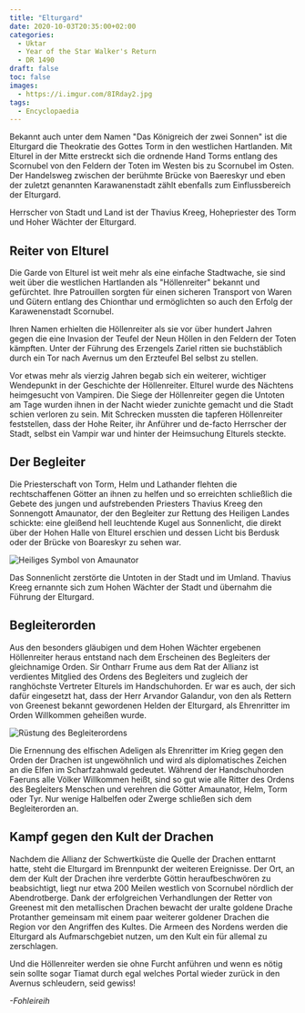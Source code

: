 ```yaml
---
title: "Elturgard"
date: 2020-10-03T20:35:00+02:00
categories:
  - Uktar
  - Year of the Star Walker's Return
  - DR 1490
draft: false
toc: false
images:
  - https://i.imgur.com/8IRday2.jpg
tags: 
  - Encyclopaedia
---
```


Bekannt auch unter dem Namen "Das Königreich der zwei Sonnen" ist die Elturgard die Theokratie des Gottes Torm in den westlichen Hartlanden. Mit Elturel in der Mitte erstreckt sich die ordnende Hand Torms entlang des Scornubel von den Feldern der Toten im Westen bis zu Scornubel im Osten. Der Handelsweg zwischen der berühmte Brücke von Baereskyr und eben der zuletzt genannten Karawanenstadt zählt ebenfalls zum Einflussbereich der Elturgard.

Herrscher von Stadt und Land ist der Thavius Kreeg, Hohepriester des Torm und Hoher Wächter der Elturgard.

## Reiter von Elturel

Die Garde von Elturel ist weit mehr als eine einfache Stadtwache, sie sind weit über die westlichen Hartlanden als "Höllenreiter" bekannt und gefürchtet. Ihre Patrouillen sorgten für einen sicheren Transport von Waren und Gütern entlang des Chionthar und ermöglichten so auch den Erfolg der Karawenenstadt Scornubel.

Ihren Namen erhielten die Höllenreiter als sie vor über hundert Jahren gegen die eine Invasion der Teufel der Neun Höllen in den Feldern der Toten kämpften. Unter der Führung des Erzengels Zariel ritten sie buchstäblich durch ein Tor nach Avernus um den Erzteufel Bel selbst zu stellen.

Vor etwas mehr als vierzig Jahren begab sich ein weiterer, wichtiger Wendepunkt in der Geschichte der Höllenreiter. Elturel wurde des Nächtens heimgesucht von Vampiren. Die Siege der Höllenreiter gegen die Untoten am Tage wurden ihnen in der Nacht wieder zunichte gemacht und die Stadt schien verloren zu sein. Mit Schrecken mussten die tapferen Höllenreiter feststellen, dass der Hohe Reiter, ihr Anführer und de-facto Herrscher der Stadt, selbst ein Vampir war und hinter der Heimsuchung Elturels steckte.

## Der Begleiter

Die Priesterschaft von Torm, Helm und Lathander flehten die rechtschaffenen Götter an ihnen zu helfen und so erreichten schließlich die Gebete des jungen und aufstrebenden Priesters Thavius Kreeg den Sonnengott Amaunator, der den Begleiter zur Rettung des Heiligen Landes schickte: eine gleißend hell leuchtende Kugel aus Sonnenlicht, die direkt über der Hohen Halle von Elturel erschien und dessen Licht bis Berdusk oder der Brücke von Boareskyr zu sehen war.

![Heiliges Symbol von Amaunator](https://i.imgur.com/Vv3g4b8.png)

Das Sonnenlicht zerstörte die Untoten in der Stadt und im Umland. Thavius Kreeg ernannte sich zum Hohen Wächter der Stadt und übernahm die Führung der Elturgard.

## Begleiterorden

Aus den besonders gläubigen und dem Hohen Wächter ergebenen Höllenreiter heraus entstand nach dem Erscheinen des Begleiters der gleichnamige Orden. Sir Ontharr Frume aus dem Rat der Allianz ist verdientes Mitglied des Ordens des Begleiters und zugleich der ranghöchste Vertreter Elturels im Handschuhorden. Er war es auch, der sich dafür eingesetzt hat, dass der Herr Arvandor Galandur, von den als Rettern von Greenest bekannt gewordenen Helden der Elturgard, als Ehrenritter im Orden Willkommen geheißen wurde.

![Rüstung des Begleiterordens](https://i.imgur.com/iR8Svpq.png)

Die Ernennung des elfischen Adeligen als Ehrenritter im Krieg gegen den Orden der Drachen ist ungewöhnlich und wird als diplomatisches Zeichen an die Elfen im Scharfzahnwald gedeutet. Während der Handschuhorden Faeruns alle Völker Willkommen heißt, sind so gut wie alle Ritter des Ordens des Begleiters Menschen und verehren die Götter Amaunator, Helm, Torm oder Tyr. Nur wenige Halbelfen oder Zwerge schließen sich dem Begleiterorden an.

## Kampf gegen den Kult der Drachen

Nachdem die Allianz der Schwertküste die Quelle der Drachen enttarnt hatte, steht die Elturgard im Brennpunkt der weiteren Ereignisse. Der Ort, an dem der Kult der Drachen ihre verderbte Göttin heraufbeschwören zu beabsichtigt, liegt nur etwa 200 Meilen westlich von Scornubel nördlich der Abendrotberge. Dank der erfolgreichen Verhandlungen der Retter von Greenest mit den metallischen Drachen bewacht der uralte goldene Drache Protanther gemeinsam mit einem paar weiterer goldener Drachen die Region vor den Angriffen des Kultes. Die Armeen des Nordens werden die Elturgard als Aufmarschgebiet nutzen, um den Kult ein für allemal zu zerschlagen.

Und die Höllenreiter werden sie ohne Furcht anführen und wenn es nötig sein sollte sogar Tiamat durch egal welches Portal wieder zurück in den Avernus schleudern, seid gewiss!

_-Fohleireih_
